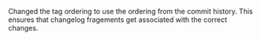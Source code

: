 Changed the tag ordering to use the ordering from the commit history.  This ensures that
changelog fragements get associated with the correct changes.